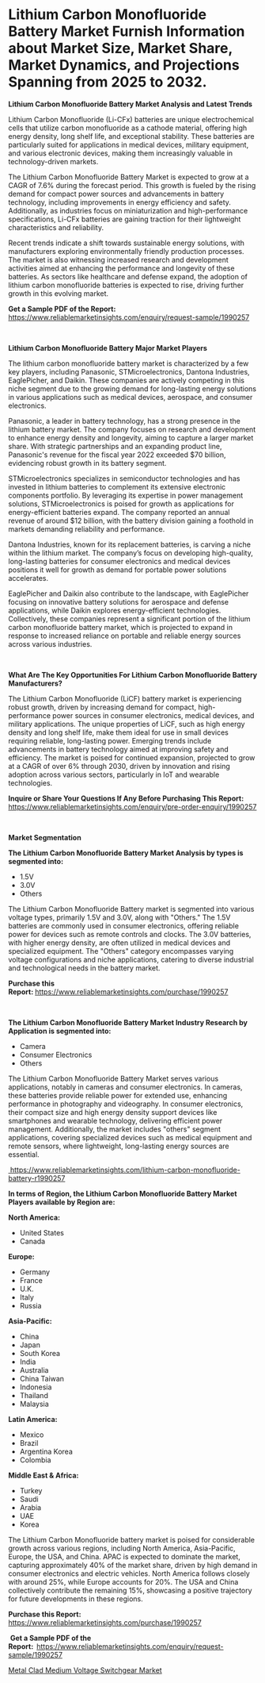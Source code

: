 <p><h1>Lithium Carbon Monofluoride Battery Market Furnish Information about Market Size, Market Share, Market Dynamics, and Projections Spanning from 2025 to 2032.</h1></p><p><strong>Lithium Carbon Monofluoride Battery Market Analysis and Latest Trends</strong></p>
<p><p>Lithium Carbon Monofluoride (Li-CFx) batteries are unique electrochemical cells that utilize carbon monofluoride as a cathode material, offering high energy density, long shelf life, and exceptional stability. These batteries are particularly suited for applications in medical devices, military equipment, and various electronic devices, making them increasingly valuable in technology-driven markets.</p><p>The Lithium Carbon Monofluoride Battery Market is expected to grow at a CAGR of 7.6% during the forecast period. This growth is fueled by the rising demand for compact power sources and advancements in battery technology, including improvements in energy efficiency and safety. Additionally, as industries focus on miniaturization and high-performance specifications, Li-CFx batteries are gaining traction for their lightweight characteristics and reliability.</p><p>Recent trends indicate a shift towards sustainable energy solutions, with manufacturers exploring environmentally friendly production processes. The market is also witnessing increased research and development activities aimed at enhancing the performance and longevity of these batteries. As sectors like healthcare and defense expand, the adoption of lithium carbon monofluoride batteries is expected to rise, driving further growth in this evolving market.</p></p>
<p><strong>Get a Sample PDF of the Report:&nbsp;</strong> <a href="https://www.reliablemarketinsights.com/enquiry/request-sample/1990257?utm_campaign=2535&utm_medium=2&utm_source=Github&utm_content=ia&utm_term=07042025&utm_id=lithium-carbon-monofluoride-battery">https://www.reliablemarketinsights.com/enquiry/request-sample/1990257</a></p>
<p>&nbsp;</p>
<p><strong>Lithium Carbon Monofluoride Battery Major Market Players</strong></p>
<p><p>The lithium carbon monofluoride battery market is characterized by a few key players, including Panasonic, STMicroelectronics, Dantona Industries, EaglePicher, and Daikin. These companies are actively competing in this niche segment due to the growing demand for long-lasting energy solutions in various applications such as medical devices, aerospace, and consumer electronics.</p><p>Panasonic, a leader in battery technology, has a strong presence in the lithium battery market. The company focuses on research and development to enhance energy density and longevity, aiming to capture a larger market share. With strategic partnerships and an expanding product line, Panasonic's revenue for the fiscal year 2022 exceeded $70 billion, evidencing robust growth in its battery segment.</p><p>STMicroelectronics specializes in semiconductor technologies and has invested in lithium batteries to complement its extensive electronic components portfolio. By leveraging its expertise in power management solutions, STMicroelectronics is poised for growth as applications for energy-efficient batteries expand. The company reported an annual revenue of around $12 billion, with the battery division gaining a foothold in markets demanding reliability and performance.</p><p>Dantona Industries, known for its replacement batteries, is carving a niche within the lithium market. The company’s focus on developing high-quality, long-lasting batteries for consumer electronics and medical devices positions it well for growth as demand for portable power solutions accelerates.</p><p>EaglePicher and Daikin also contribute to the landscape, with EaglePicher focusing on innovative battery solutions for aerospace and defense applications, while Daikin explores energy-efficient technologies. Collectively, these companies represent a significant portion of the lithium carbon monofluoride battery market, which is projected to expand in response to increased reliance on portable and reliable energy sources across various industries.</p></p>
<p>&nbsp;</p>
<p><strong>What Are The Key Opportunities For Lithium Carbon Monofluoride Battery Manufacturers?</strong></p>
<p><p>The Lithium Carbon Monofluoride (LiCF) battery market is experiencing robust growth, driven by increasing demand for compact, high-performance power sources in consumer electronics, medical devices, and military applications. The unique properties of LiCF, such as high energy density and long shelf life, make them ideal for use in small devices requiring reliable, long-lasting power. Emerging trends include advancements in battery technology aimed at improving safety and efficiency. The market is poised for continued expansion, projected to grow at a CAGR of over 6% through 2030, driven by innovation and rising adoption across various sectors, particularly in IoT and wearable technologies.</p></p>
<p><strong>Inquire or Share Your Questions If Any Before Purchasing This Report:</strong> <a href="https://www.reliablemarketinsights.com/enquiry/pre-order-enquiry/1990257?utm_campaign=2535&utm_medium=2&utm_source=Github&utm_content=ia&utm_term=07042025&utm_id=lithium-carbon-monofluoride-battery">https://www.reliablemarketinsights.com/enquiry/pre-order-enquiry/1990257</a></p>
<p>&nbsp;</p>
<p><strong>Market Segmentation</strong></p>
<p><strong>The Lithium Carbon Monofluoride Battery Market Analysis by types is segmented into:</strong></p>
<p><ul><li>1.5V</li><li>3.0V</li><li>Others</li></ul></p>
<p><p>The Lithium Carbon Monofluoride Battery market is segmented into various voltage types, primarily 1.5V and 3.0V, along with "Others." The 1.5V batteries are commonly used in consumer electronics, offering reliable power for devices such as remote controls and clocks. The 3.0V batteries, with higher energy density, are often utilized in medical devices and specialized equipment. The "Others" category encompasses varying voltage configurations and niche applications, catering to diverse industrial and technological needs in the battery market.</p></p>
<p><strong>Purchase this Report:&nbsp;</strong><a href="https://www.reliablemarketinsights.com/purchase/1990257?utm_campaign=2535&utm_medium=2&utm_source=Github&utm_content=ia&utm_term=07042025&utm_id=lithium-carbon-monofluoride-battery">https://www.reliablemarketinsights.com/purchase/1990257</a></p>
<p>&nbsp;</p>
<p><strong>The Lithium Carbon Monofluoride Battery Market Industry Research by Application is segmented into:</strong></p>
<p><ul><li>Camera</li><li>Consumer Electronics</li><li>Others</li></ul></p>
<p><p>The Lithium Carbon Monofluoride Battery Market serves various applications, notably in cameras and consumer electronics. In cameras, these batteries provide reliable power for extended use, enhancing performance in photography and videography. In consumer electronics, their compact size and high energy density support devices like smartphones and wearable technology, delivering efficient power management. Additionally, the market includes "others" segment applications, covering specialized devices such as medical equipment and remote sensors, where lightweight, long-lasting energy sources are essential.</p></p>
<p><a href="https://www.reliablemarketinsights.com/lithium-carbon-monofluoride-battery-r1990257?utm_campaign=2535&utm_medium=2&utm_source=Github&utm_content=ia&utm_term=07042025&utm_id=lithium-carbon-monofluoride-battery">&nbsp;https://www.reliablemarketinsights.com/lithium-carbon-monofluoride-battery-r1990257</a></p>
<p><strong>In terms of Region, the Lithium Carbon Monofluoride Battery Market Players available by Region are:</strong></p>
<p>
    <p> <strong> North America: </strong>
        <ul>
            <li>United States</li>
            <li>Canada</li>
        </ul>
        </p> 
    <p> <strong> Europe: </strong>
        <ul>
            <li>Germany</li>
            <li>France</li>
            <li>U.K.</li>
            <li>Italy</li>
            <li>Russia</li>
        </ul>
        </p> 
    <p> <strong> Asia-Pacific: </strong>
        <ul>
            <li>China</li>
            <li>Japan</li>
            <li>South Korea</li>
            <li>India</li>
            <li>Australia</li>
            <li>China Taiwan</li>
            <li>Indonesia</li>
            <li>Thailand</li>
            <li>Malaysia</li>
        </ul>
        </p> 
    <p> <strong> Latin America: </strong>
        <ul>
            <li>Mexico</li>
            <li>Brazil</li>
            <li>Argentina Korea</li>
            <li>Colombia</li>
        </ul>
        </p> 
    <p> <strong> Middle East & Africa: </strong>
        <ul>
            <li>Turkey</li>
            <li>Saudi</li>
            <li>Arabia</li>
            <li>UAE</li>
            <li>Korea</li>
        </ul>
    </p>
    </p>
<p><p>The Lithium Carbon Monofluoride battery market is poised for considerable growth across various regions, including North America, Asia-Pacific, Europe, the USA, and China. APAC is expected to dominate the market, capturing approximately 40% of the market share, driven by high demand in consumer electronics and electric vehicles. North America follows closely with around 25%, while Europe accounts for 20%. The USA and China collectively contribute the remaining 15%, showcasing a positive trajectory for future developments in these regions.</p></p>
<p><strong>Purchase this Report: </strong><a href="https://www.reliablemarketinsights.com/purchase/1990257?utm_campaign=2535&utm_medium=2&utm_source=Github&utm_content=ia&utm_term=07042025&utm_id=lithium-carbon-monofluoride-battery">https://www.reliablemarketinsights.com/purchase/1990257</a></p>
<p>&nbsp;<strong>Get a Sample PDF of the Report:&nbsp;&nbsp;</strong><a href="https://www.reliablemarketinsights.com/enquiry/request-sample/1990257?utm_campaign=2535&utm_medium=2&utm_source=Github&utm_content=ia&utm_term=07042025&utm_id=lithium-carbon-monofluoride-battery">https://www.reliablemarketinsights.com/enquiry/request-sample/1990257</a></p>
<p><strong></strong></p>
<p><p><a href="https://github.com/sherikacas30/Market-Research-Report-List-1/blob/main/metal-clad-medium-voltage-switchgear-market.md?utm_campaign=2535&utm_medium=2&utm_source=Github&utm_content=ia&utm_term=07042025&utm_id=lithium-carbon-monofluoride-battery">Metal Clad Medium Voltage Switchgear Market</a></p></p>